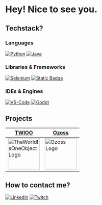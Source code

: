# Hey! Nice to see you.

## Techstack?
### Languages
[![Python](https://img.shields.io/badge/Python-FFD43B?style=for-the-badge&logo=python&logoColor=blue)](https://www.python.org/)
[![Java](https://img.shields.io/badge/Java-ED8B00?style=for-the-badge&logo=openjdk&logoColor=white)](https://dev.java/)

### Libraries & Frameworks
[![Selenium](https://img.shields.io/badge/Selenium-43B02A?style=for-the-badge&logo=Selenium&logoColor=white)](https://www.selenium.dev/)
[![Static Badge](https://img.shields.io/badge/BaSyx-0386b7?style=for-the-badge)](https://github.com/eclipse-basyx)

### IDEs & Engines
[![VS-Code](https://img.shields.io/badge/VSCode-0078D4?style=for-the-badge&logo=visual%20studio%20code&logoColor=white)](https://code.visualstudio.com/)
[![Godot](https://img.shields.io/badge/godot-engine?style=for-the-badge&logo=godot-engine&logoColor=white&color=%235abbff
)](https://godotengine.org/)

## Projects

| [TWIOO](https://github.com/TheWorldIsOneObject) | [Ozoss](https://github.com/merlinseela/Ozoss) |
| ----- | ----- |
| <a href="https://github.com/TheWorldIsOneObject"><img src="https://avatars.githubusercontent.com/u/142671489?s=200&v=4" alt="TheWorldIsOneObject Logo" style="width:100px;height:100px;"></a> | <a href="https://github.com/merlinseela/Ozoss"><img src="https://raw.githubusercontent.com/merlinseela/Ozoss/main/docs/addRes/GitHubProfilePicture.png" alt="Ozoss Logo" style="width:100px;height:100px;"></a> |



## How to contact me?
[![LinkedIn](https://img.shields.io/badge/LinkedIn-0077B5?style=for-the-badge&logo=linkedin&logoColor=white)](https://www.linkedin.com/in/merlinseela/?locale=en_US)
[![Twitch](https://img.shields.io/badge/Twitch-a970ff?style=for-the-badge&logo=Twitch&logoColor=white)](https://www.twitch.tv/iamamerlin)
